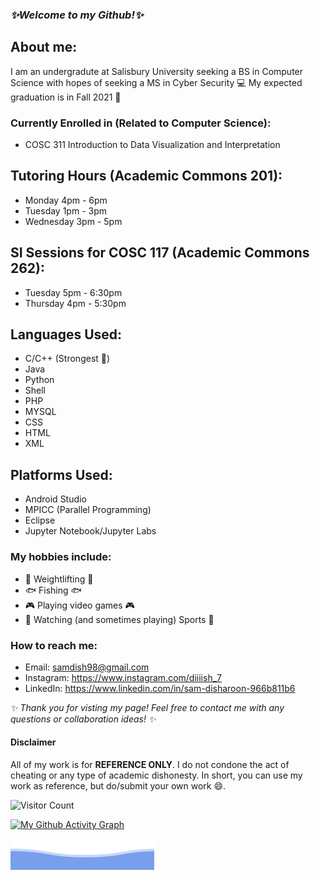 ### _✨Welcome to my Github!✨_

## About me:

I am an undergradute at Salisbury University seeking a BS in Computer Science with hopes of seeking a MS in Cyber Security 💻 
My expected graduation is in Fall 2021 🎉

### Currently Enrolled in (Related to Computer Science):
  - COSC 311 Introduction to Data Visualization and Interpretation

## Tutoring Hours (Academic Commons 201):
  - Monday 4pm - 6pm
  - Tuesday 1pm - 3pm 
  - Wednesday 3pm - 5pm

## SI Sessions for COSC 117 (Academic Commons 262):
  - Tuesday 5pm - 6:30pm
  - Thursday 4pm - 5:30pm

## Languages Used:
  - C/C++ (Strongest 💪)
  - Java
  - Python
  - Shell
  - PHP
  - MYSQL
  - CSS
  - HTML
  - XML
  
## Platforms Used:
  - Android Studio
  - MPICC (Parallel Programming)
  - Eclipse
  - Jupyter Notebook/Jupyter Labs
  
### My hobbies include:

  - 💪 Weightlifting 💪
  - 🐟 Fishing 🐟
  - 🎮 Playing video games 🎮
  - 🏈 Watching (and sometimes playing) Sports 🏈
  
### How to reach me:
  - Email: samdish98@gmail.com
  - Instagram: https://www.instagram.com/diiiish_7
  - LinkedIn: https://www.linkedin.com/in/sam-disharoon-966b811b6
  
  _✨ Thank you for visting my page! Feel free to contact me with any questions or collaboration ideas! ✨_
  
#### Disclaimer
  
  All of my work is for **REFERENCE ONLY**.  I do not condone the act of cheating or any type of academic dishonesty. In short, you can use my work as reference, but do/submit your own work 😄.

![Visitor Count](https://profile-counter.glitch.me/{samdish7}/count.svg)

[![My Github Activity Graph](https://activity-graph.herokuapp.com/graph?username=samdish7&theme=react-dark)](https://github.com/ashutosh00710/github-readme-activity-graph)

![](https://github.com/amandewatnitrr/amandewatnitrr/blob/main/imgs/bottom_header.svg)
